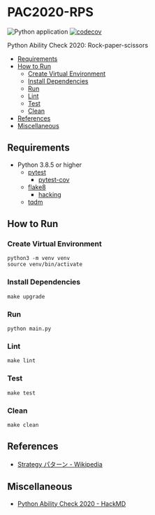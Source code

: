 # PAC2020-RPS

![Python application](https://github.com/shin-sforzando/PAC2020-RPS/workflows/Python%20application/badge.svg)
[![codecov](https://codecov.io/gh/shin-sforzando/PAC2020-RPS/branch/master/graph/badge.svg)](https://codecov.io/gh/shin-sforzando/PAC2020-RPS)

Python Ability Check 2020: Rock-paper-scissors

- [Requirements](#requirements)
- [How to Run](#how-to-run)
  - [Create Virtual Environment](#create-virtual-environment)
  - [Install Dependencies](#install-dependencies)
  - [Run](#run)
  - [Lint](#lint)
  - [Test](#test)
  - [Clean](#clean)
- [References](#references)
- [Miscellaneous](#miscellaneous)

## Requirements

- Python 3.8.5 or higher
  - [pytest](https://docs.pytest.org/en/stable/)
    - [pytest-cov](https://pypi.org/project/pytest-cov/)
  - [flake8](https://pypi.org/project/flake8/)
    - [hacking](https://github.com/openstack/hacking)
  - [tqdm](https://github.com/tqdm/tqdm)

## How to Run

### Create Virtual Environment

```shell
python3 -m venv venv
source venv/bin/activate
```

### Install Dependencies

```shell
make upgrade
```

### Run

```shell
python main.py
```

### Lint

```shell
make lint
```

### Test

```shell
make test
```

### Clean

```shell
make clean
```

## References

- [Strategy パターン - Wikipedia](https://ja.wikipedia.org/wiki/Strategy_%E3%83%91%E3%82%BF%E3%83%BC%E3%83%B3)

## Miscellaneous

- [Python Ability Check 2020 - HackMD](https://hackmd.io/@sfz/BkoJEGOGD)
